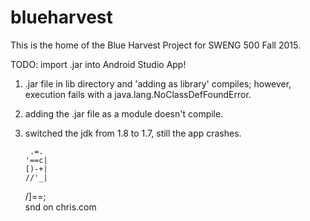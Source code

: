 # blueharvest
This is the home of the Blue Harvest Project for SWENG 500 Fall 2015.

TODO: import .jar into Android Studio App!
1. .jar file in lib directory and 'adding as library' compiles; however,
execution fails with a java.lang.NoClassDefFoundError.
2. adding the .jar file as a module doesn't compile.
3. switched the jdk from 1.8 to 1.7, still the app crashes.

        .=.
       '==c|
       [)-+|
       //'_|
      /]==;\
  snd on chris.com

